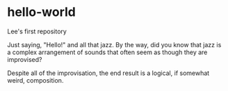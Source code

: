 # hello-world
Lee's first repository

Just saying, "Hello!" and all that jazz.
By the way, did you know that jazz is a complex arrangement of sounds that often seem as though they are improvised?

Despite all of the improvisation, the end result is a logical, if somewhat weird, composition.
